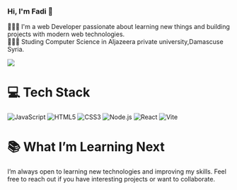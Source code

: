 ### Hi, I'm Fadi 👋


👩🏻‍💻 I'm a web Developer passionate about learning new things and building projects with modern web technologies.<br/>
👩🏻‍🎓 Studing Computer Science in Aljazeera private university,Damascuse Syria.<br/>

![](https://github-readme-stats.vercel.app/api?username=fadimustafa&show_icons=true&theme=transparent)<br/>

# 💻 Tech Stack
<p> <img alt="JavaScript" src="https://img.shields.io/badge/-JavaScript-F7DF1E?style=for-the-badge&logo=javascript&logoColor=black" /> <img alt="HTML5" src="https://img.shields.io/badge/-HTML5-E34F26?style=for-the-badge&logo=html5&logoColor=white" /> <img alt="CSS3" src="https://img.shields.io/badge/-CSS3-1572B6?style=for-the-badge&logo=css3&logoColor=white" /> <img alt="Node.js" src="https://img.shields.io/badge/-Node.js-339933?style=for-the-badge&logo=node.js&logoColor=white" /> <img alt="React" src="https://img.shields.io/badge/-React-61DAFB?style=for-the-badge&logo=react&logoColor=black" /> <img alt="Vite" src="https://img.shields.io/badge/-Vite-646CFF?style=for-the-badge&logo=vite&logoColor=white" /> </p>

# 📚 What I’m Learning Next
I’m always open to learning new technologies and improving my skills.
Feel free to reach out if you have interesting projects or want to collaborate.
